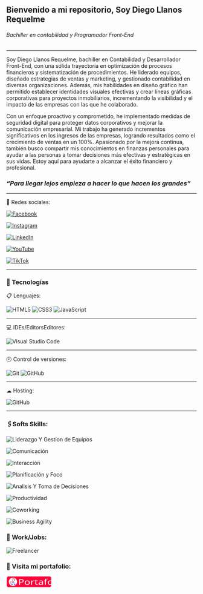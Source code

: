 ## Bienvenido a mi repositorio, Soy Diego Llanos Requelme
###### *Bachiller en contabilidad y Programador Front-End*
---

Soy Diego Llanos Requelme, bachiller en Contabilidad y Desarrollador Front-End, con una sólida trayectoria en optimización de procesos financieros y sistematización de procedimientos. He liderado equipos, diseñado estrategias de ventas y marketing, y gestionado contabilidad en diversas organizaciones. Además, mis habilidades en diseño gráfico han permitido establecer identidades visuales efectivas y crear líneas gráficas corporativas para proyectos inmobiliarios, incrementando la visibilidad y el impacto de las empresas con las que he colaborado.

Con un enfoque proactivo y comprometido, he implementado medidas de seguridad digital para proteger datos corporativos y mejorar la comunicación empresarial. Mi trabajo ha generado incrementos significativos en los ingresos de las empresas, logrando resultados como el crecimiento de ventas en un 100%. Apasionado por la mejora continua, también busco compartir mis conocimientos en finanzas personales para ayudar a las personas a tomar decisiones más efectivas y estratégicas en sus vidas.
Estoy aquí para ayudarte a alcanzar el éxito financiero y profesional.

### *“Para llegar lejos empieza a hacer lo que hacen los grandes”*

---
🔗 Redes sociales:

<a href="https://www.facebook.com/diegollanosr17" target="_blank">![Facebook](https://img.shields.io/badge/Facebook-%231877F2.svg?style=for-the-badge&logo=Facebook&logoColor=white)</a> 

<a href="https://www.instagram.com/diegollanosr17/" target="_blank">![Instagram](https://img.shields.io/badge/Instagram-%23E4405F.svg?style=for-the-badge&logo=Instagram&logoColor=white)</a> 

<a href="https://www.linkedin.com/in/diegollanosr/" target="_blank">![LinkedIn](https://img.shields.io/badge/linkedin-%230077B5.svg?style=for-the-badge&logo=linkedin&logoColor=white)</a> 

<a href="https://www.youtube.com/@diegollanosr" target="_blank">![YouTube](https://img.shields.io/badge/YouTube-%23FF0000.svg?style=for-the-badge&logo=YouTube&logoColor=white)</a>

<a href="https://www.tiktok.com/@diegollanosr17" target="_blank">![TikTok](https://img.shields.io/badge/TikTok-000.svg?style=for-the-badge&logo=TikTok&logoColor=white)</a>


---

### 📱 Tecnologías

📋 Lenguajes:

![HTML5](https://img.shields.io/badge/HTML5-E34C26?style=for-the-badge) ![CSS3](https://img.shields.io/badge/css3-f06529?style=for-the-badge) ![JavaScript](https://img.shields.io/badge/-JavaScript-FFD43B?style=for-the-badge)

---

💻 IDEs/EditorsEditores:

![Visual Studio Code](https://img.shields.io/badge/Visual%20Studio%20Code-0078d7.svg?style=for-the-badge&logo=visual-studio-code&logoColor=white) 

---

🕗 Control de versiones:

![Git](https://img.shields.io/badge/git-%23F05033.svg?style=for-the-badge&logo=git&logoColor=white) ![GitHub](https://img.shields.io/badge/github-%23121011.svg?style=for-the-badge&logo=github&logoColor=white)

---

☁ Hosting:

![GitHub](https://img.shields.io/badge/github%20pages-121013?style=for-the-badge&logo=github&logoColor=white)

---

### 🖇Softs Skills:

![Liderazgo Y Gestion de Equipos](https://img.shields.io/badge/Liderazgo%20y%20Gestion%20de%20Equipos-112541?style=for-the-badge) 

![Comunicación](https://img.shields.io/badge/Comunicación-blue?style=for-the-badge) 


![Interacción](https://img.shields.io/badge/Interacción-orange?style=for-the-badge)

![Planificación y Foco](https://img.shields.io/badge/Planificación%20y%20Foco-8500fb?style=for-the-badge) 

![Analisis Y Toma de Decisiones](https://img.shields.io/badge/Analisis%20y%20Toma%20de%20Decisiones-114541?style=for-the-badge) 


![Productividad](https://img.shields.io/badge/Productividad-25a757?style=for-the-badge) 

![Coworking](https://img.shields.io/badge/Coworking-FF0033?style=for-the-badge) 

![Business Agility](https://img.shields.io/badge/Business%20Agility-e7a90c?style=for-the-badge)


### 💼 Work/Jobs:

![Freelancer](https://img.shields.io/badge/Freelancer-3900FF?style=for-the-badge)

### 📂 Visita mi portafolio: 

<a href="http://diegollanosr.github.io/" target="_blank">
<img src="./assets/imagenes/target_portafolio.svg" width="120px" >
</a>